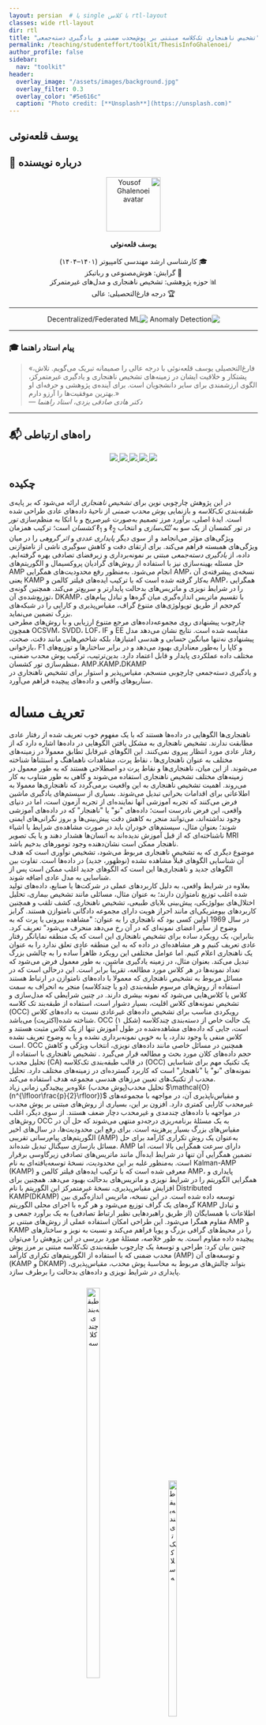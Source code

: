 ```yaml
---
layout: persian  # یا single با کلاس rtl-layout
classes: wide rtl-layout
dir: rtl
title: "تشخیص ناهنجاری تک‌کلاسه مبتنی بر پوش‌محدب ضمنی و یادگیری دسته‌جمعی"
permalink: /teaching/studenteffort/toolkit/ThesisInfoGhalenoei/
author_profile: false
sidebar:
  nav: "toolkit"
header:
  overlay_image: "/assets/images/background.jpg"
  overlay_filter: 0.3
  overlay_color: "#5e616c"
  caption: "Photo credit: [**Unsplash**](https://unsplash.com)"
---
```

## یوسف قلعه‌نوئی

## 👤 درباره نویسنده

<p align="center" dir="rtl">
  <img src="https://github.com/YousofLHC.png" width="110" alt="Yousof Ghalenoei avatar"><br><br>
  <b>یوسف قلعه‌نوئی</b><br><br>
  🎓 کارشناسی ارشد مهندسی کامپیوتر (۱۴۰۱–۱۴۰۴)<br>
  🤖 گرایش: هوش‌مصنوعی و رباتیکز<br>
  📊 حوزه پژوهشی: تشخیص ناهنجاری و مدل‌های غیرمتمرکز<br>
  🏆 درجه فارغ‌التحصیلی: عالی
</p>

---
<p align="center" dir="rtl">
  <img src="https://img.shields.io/badge/Research-Anomaly%20Detection-DC2626?style=flat-square&labelColor=4B5563&logo=chart-bar&logoColor=white" alt="Anomaly Detection">
  <img src="https://img.shields.io/badge/Research-Decentralized%20%2F%20Federated%20ML-2563EB?style=flat-square&labelColor=4B5563&logo=network&logoColor=white" alt="Decentralized/Federated ML">
</p>

---


### 🎓 پیام استاد راهنما  
> «فارغ‌التحصیلی یوسف قلعه‌نوئی با درجه عالی را صمیمانه تبریک می‌گویم. تلاش، پشتکار و خلاقیت ایشان در زمینه‌های تشخیص ناهنجاری و یادگیری غیرمتمرکز، الگوی ارزشمندی برای سایر دانشجویان است. برای آینده‌ی پژوهشی و حرفه‌ای او بهترین موفقیت‌ها را آرزو دارم.»  
> — *دکتر هادی صادقی یزدی، استاد راهنما*

---

## 📬 راه‌های ارتباطی  

<p align="center">
  <a href="https://github.com/YousofLHC">
    <img src="https://img.shields.io/badge/GitHub-YousofLHC-181717?logo=github&logoColor=white&style=flat-square" />
  </a>
  <a href="https://www.linkedin.com/in/yousof-ghalenoei-71899315b">
    <img src="https://img.shields.io/badge/LinkedIn-Yousof%20Ghalenoei-0A66C2?logo=linkedin&logoColor=white&style=flat-square" />
  </a>
  <a href="https://t.me/Yousof_LHC">
    <img src="https://img.shields.io/badge/Telegram-@Yousof__LHC-26A5E4?logo=telegram&logoColor=white&style=flat-square" />
  </a>
  <a href="mailto:yousof.ghalenoei@gmail.com">
    <img src="https://img.shields.io/badge/Email-yousof.ghalenoei%40gmail.com-EA4335?logo=gmail&logoColor=white&style=flat-square" />
  </a>
  <a href="https://twitter.com/YousofLHC">
    <img src="https://img.shields.io/badge/Twitter-@YousofLHC-1DA1F2?logo=twitter&logoColor=white&style=flat-square" />
  </a>
</p>

## چکیده

در این پژوهش چارچوبی نوین برای *تشخیص ناهنجاری* ارائه می‌شود که بر پایه‌ی *طبقه‌بندی تک‌کلاسه* و بازنمایی *پوش محدب ضمنی* از ناحیهٔ داده‌های عادی طراحی شده است. ایدهٔ اصلی، برآورد مرز تصمیم به‌صورت غیرصریح و با اتکا به منظم‌سازی *تور کشسان* است؛ ترکیب همزمان $\ell_1$ و $\ell_2$ در تور کشسان از یک سو به *تُنُک‌سازی* و انتخاب ویژگی‌های مؤثر می‌انجامد و از سوی دیگر *پایداری عددی* و *اثر گروهی* را در میان ویژگی‌های همبسته فراهم می‌کند. برای ارتقای دقت و کاهش سوگیری ناشی از نامتوازنی داده، از *یادگیری دسته‌جمعی* مبتنی بر نمونه‌برداری و زیرفضای تصادفی بهره گرفته‌ایم. حل مسئله بهینه‌سازی نیز با استفاده از روش‌های گرادیان پروکسیمال و الگوریتم‌های AMP انجام می‌شود. به‌منظور رفع محدودیت‌های همگرایی AMP، نسخه‌ی پیشرفته‌ی آن یعنی KAMP به‌کار گرفته شده است که با ترکیب ایده‌های فیلتر کالمن و AMP، همگرایی را در شرایط نویزی و ماتریس‌های بد‌حالت پایدارتر و سریع‌تر می‌کند. همچنین گونه‌ی توزیع‌شده‌ی آن، DKAMP، با تقسیم ماتریس اندازه‌گیری میان گره‌ها و تبادل پیام‌های کم‌حجم از طریق توپولوژی‌های متنوع گراف، مقیاس‌پذیری و کارایی را در شبکه‌های بزرگ تضمین می‌نماید.  
چارچوب پیشنهادی روی مجموعه‌داده‌های مرجع متنوع ارزیابی و با روش‌های مطرحی همچون OCSVM، SVDD، LOF، IF و EE مقایسه شده است. نتایج نشان می‌دهد مدل پیشنهادی نه‌تنها میانگین حسابی و هندسی امتیازها، بلکه شاخص‌هایی مانند دقت، صحت، بازخوانی، F1 و کاپا را به‌طور معناداری بهبود می‌دهد و در برابر ساختارها و توزیع‌های مختلف داده عملکردی پایدار و قابل اعتماد دارد. بدین‌ترتیب، ترکیب پوش محدب ضمنی، منظم‌سازی تور کشسان، AMP،KAMP،DKAMP  
و یادگیری دسته‌جمعی چارچوبی منسجم، مقیاس‌پذیر و استوار برای تشخیص ناهنجاری در سناریوهای واقعی و داده‌های پیچیده فراهم می‌آورد.

  

# تعریف مساله

ناهنجاری‌ها الگوهایی در داده‌ها هستند که با یک مفهوم خوب تعریف شده از رفتار عادی مطابقت ندارند. تشخیص ناهنجاری به مشکل یافتن الگوهایی در داده‌ها اشاره دارد که از رفتار عادی مورد انتظار پیروی نمی‌کنند. این الگوهای غیرقابل تطابق معمولاً در زمینه‌های مختلف به عنوان ناهنجاری‌ها ، نقاط پرت، مشاهدات ناهماهنگ و استثناها  شناخته می‌شوند. از این میان، ناهنجاری‌ها و نقاط پرت دو اصطلاحی هستند که به طور معمول در زمینه‌های مختلف تشخیص ناهنجاری استفاده می‌شوند و گاهی به طور متناوب به کار می‌روند. اهمیت تشخیص ناهنجاری به این واقعیت برمی‌گردد که ناهنجاری‌ها معمولا به اطلاعاتی برای اقدامات بحرانی تبدیل می‌شوند. بسیاری از سیستم‌های یادگیری ماشین فرض می‌کنند که تجربه آموزشی آنها نماینده‌ای از تجربه آزمون است، اما در دنیای واقعی، این فرض نادرست است؛ داده‌های "نو" یا "ناهنجار" که در داده‌های آموزشی وجود نداشته‌اند، می‌توانند منجر به کاهش دقت پیش‌بینی‌ها و بروز نگرانی‌های ایمنی شوند؛ بعنوان مثال، سیستم‌های خودران باید در صورت مشاهده‌ی شرایط یا اشیاء ناشناخته‌ای که از قبل آموزش ندیده‌اند به انسان‌ها هشدار دهند و یا یک تصویر MRI ناهنجار ممکن است نشان‌دهنده وجود تومورهای بدخیم باشد.  
موضوع دیگری که به تشخیص ناهنجاری مربوط می‌شود، تشخیص نوآوری است که هدف آن شناسایی الگوهای قبلاً مشاهده نشده (نوظهور، جدید) در داده‌ها است. تفاوت بین الگوهای جدید و ناهنجاری‌ها این است که الگوهای جدید اغلب ممکن است پس از شناسایی به مدل عادی اضافه ‌شوند.  
بعلاوه در شرایط واقعی، به دلیل کاربردهای عملی در شرکت‌ها یا صنایع، داده‌های تولید شده اغلب توزیع نامتوازن دارند؛ به عنوان مثال، مسائلی مانند تشخیص بیماری، تحلیل اختلال‌های بیولوژیکی، پیش‌بینی بلایای طبیعی، تشخیص ناهنجاری، کشف تلقب و همچنین کاربردهای بیومتریکی‌ای مانند احراز هویت دارای مجموعه دادگانی نامتوازن  هستند.  گرابز  در سال 1969 اولین کسی بود که ناهنجاری را به عنوان: "مشاهده بیرونی یا پرت که به وضوح از سایر اعضای نمونه‌ای که در آن رخ می‌دهد منحرف می‌شود" تعریف کرد. بنابراین، یک رویکرد ساده برای تشخیص ناهنجاری این است که یک منطقه نمایانگر رفتار عادی تعریف کنیم و هر مشاهده‌ای در داده که به این منطقه عادی تعلق ندارد را به عنوان یک ناهنجاری اعلام کنیم. اما عوامل مختلفی این رویکرد ظاهراً ساده را به چالشی بزرگ تبدیل می‌کند. بعنوان مثال، در زمینه یادگیری ماشین، به طور معمول فرض می‌شود که تعداد نمونه‌ها در هر کلاس مورد مطالعه، تقریباً برابر است.  این در‌حالی است که در مسائل مربوط به تشخیص ناهنجاری که معمولا با داده‌های نامتوازن در ارتباط هستند استفاده از روش‌های مرسوم طبقه‌بندی (دو یا چندکلاسه) منجر به انحراف  به سمت کلاس یا کلاس‌هایی می‌شود که نمونه بیشری دارند. در چنین شرایطی که مدل‌سازی و تشخیص نمونه‌های کلاس اقلیت، بسیار دشوار است، استفاده از طبقه‌بند تک کلاسه  (OCC) رویکردی مناسب برای تشخیص داده‌های غیرعادی  نسبت به داده‌‌های کلاس شناخته شده(اکثریت)  می‌باشد. OCC (شکل ۱) یک حالت خاص از دسته‌بندی چندکلاسه است، جایی که داده‌های مشاهده‌شده در طول آموزش تنها از یک کلاس مثبت هستند و کلاس منفی یا وجود ندارد، یا به خوبی نمونه‌برداری نشده و یا به وضوح تعریف نشده است. OCC همچنین در مسائل خاصی مانند داده‌های نویزی، انتخاب ویژگی‌ و کاهش حجم داده‌های کلان  مورد بحث و مطالعه قرار می‌گیرد  . تشخیص ناهنجاری  با استفاده از تحلیل محدب  (CA) در قالب طبقه‌بندی تک‌کلاسه (OCC) یک تکنیک مهم برای شناسایی نمونه‌های "نو" یا "ناهنجار" است که کاربرد گسترده‌ای در زمینه‌های مختلف دارد.  تحلیل محدب از تکنیک‌های تعیین مرزهای هندسی مجموعه هدف استفاده می‌کند.  
تحلیل محدب(پوش محدب) علاوه‌بر پیچیدگی زمانی زیاد $\mathcal{O}(n^{\lfloor\frac{p}{2}\rfloor})$ و مقیاس‌ناپذیری آن، در مواجهه با مجموعه‌های غیرمحدب کارایی کمتری دارد. افزون بر این، بسیاری از روش‌های مبتنی بر پوش محدب در مواجهه با داده‌های چندمدی و غیرمحدب دچار ضعف هستند. از سوی دیگر، اغلب روش‌های OCC به یک مسئلهٔ برنامه‌ریزی درجه‌دو منتهی می‌شوند که حل آن در مقیاس‌های بزرگ بسیار پرهزینه است. برای رفع این محدودیت‌ها، در سال‌های اخیر الگوریتم‌های پیام‌رسانی تقریبی (AMP) به‌عنوان یک روش تکراری کارآمد برای حل مسائل بازسازی سیگنال تبدیل شده‌اند. AMP دارای سرعت همگرایی بالا است، اما تضمین همگرایی آن تنها در شرایط ایده‌آل مانند ماتریس‌های تصادفی زیرگاوسی برقرار است. به‌منظور غلبه بر این محدودیت، نسخهٔ توسعه‌یافته‌ای به نام Kalman-AMP (KAMP) معرفی شده است که با ترکیب ایده‌های فیلتر کالمن و AMP، پایداری و همگرایی الگوریتم را در شرایط نویزی و ماتریس‌های بدحالت بهبود می‌دهد. همچنین برای افزایش مقیاس‌پذیری، نسخهٔ غیرمتمرکز این الگوریتم با نام Distributed KAMP(DKAMP) توسعه داده شده است. در این نسخه، ماتریس اندازه‌گیری بین گره‌های یک گراف توزیع می‌شود و هر گره با اجرای محلی الگوریتم KAMP و تبادل اطلاعات با همسایگان (از طریق راهبردهایی نظیر ارتباط تصادفی) به یک برآورد جمعی و مقاوم همگرا می‌شود. این طراحی امکان استفاده عملی از روش‌های مبتنی بر AMP و KAMP را در محیط‌های گرافی بزرگ و پویا فراهم می‌کند و نسبت به نویز و ساختارهای پیچیده داده مقاوم است. به طور خلاصه، مسئلهٔ مورد بررسی در این پژوهش را می‌توان چنین بیان کرد: طراحی و توسعهٔ یک چارچوب طبقه‌بندی تک‌کلاسه مبتنی بر مرز پوش محدب ضمنی که با استفاده از الگوریتم‌های تکراری کارآمد (AMP) و توسعه‌های آن (KAMP و DKAMP) بتواند چالش‌های مربوط به محاسبهٔ پوش محدب، مقیاس‌پذیری، پایداری در شرایط نویزی و داده‌های بدحالت را برطرف سازد.

<div align="center">
  <div style="display: inline-block; margin: 10px;">
    <img src="/assets/Toolkitimages/ThesisInfoGhalenoei/MultiClassClassification.png" alt="طبقه‌بندی چند‌کلاسه" width="45%">
    <br>
    <em>(آ) طبقه‌بندی چند‌کلاسه</em>
  </div>
  <div style="display: inline-block; margin: 10px;">
    <img src="/assets/Toolkitimages/ThesisInfoGhalenoei/OneClassClassification.png" alt="طبقه‌بندی تک‌کلاسه" width="35%">
    <br>
    <em>(ب) طبقه‌بندی تک‌کلاسه</em>
  </div>
</div>
**شکل 1:** تفاوت بین طبقه‌بند تک‌کلاسه و چند‌کلاسه

## قسمتی از پیشینه‌تحقیق بررسی شده


<div align="center">
  <div style="display: inline-block; margin: 10px;">
    <img src="/assets/Toolkitimages/ThesisInfoGhalenoei/+ProposalSparse.png" alt="پیشینه تحقیق تُنُک‌سازی" width="100%">
    <br>
    <em>بخشی از پیشینه‌تحقیق مربوط به روش‌های تُنُک‌سازی </em>
  </div>
</div>
  

  

## مبانی نظری

### معرفی الگوریتم‌های پروکسیمال

الگوریتم‌های پروکسیمال (Proximal Algorithms) دسته‌ای از روش‌های بهینه‌سازی برای حل مسائل محدب هستند. این الگوریتم‌ها مشابه جایگاه روش نیوتن در مسائل هموار و کوچک، به‌عنوان ابزاری استاندارد برای مسائل غیرهموار، مقید، بزرگ‌مقیاس و توزیع‌شده مطرح می‌شوند.  

مزیت اصلی این روش‌ها توانایی آن‌ها در برخورد با داده‌های بزرگ و ابعاد بالا است. عمل پایه‌ای در این الگوریتم‌ها **محاسبه عملگر پروکسیمال** است که معادل حل یک مسئله کوچک بهینه‌سازی محدب می‌باشد. این زیرمسئله‌ها اغلب جواب بسته دارند یا با روش‌های ساده و سریع حل می‌شوند.

#### 1.1 تعریف

اگر $f: \mathbb{R}^n \to \mathbb{R} \cup \{+\infty\}$ یک تابع محدب باشد، عملگر پروکسیمال آن به‌شکل زیر تعریف می‌شود:

$$
\text{prox}_{\lambda f}(v) = \arg\min_x \Big( f(x) + \tfrac{1}{2\lambda}\|x - v\|_2^2 \Big)
$$
این تعریف تضمین می‌کند که برای هر بردار $v$ یک جواب یکتا وجود دارد.

#### 1.2 تفسیرها

- **دید هندسی:** عملگر پروکسیمال نقطه $v$ را به سمت مجموعه مینیمم تابع $f$ حرکت می‌دهد و در واقع یک مصالحه بین نزدیک بودن به $v$ و کم کردن مقدار $f(x)$ برقرار می‌کند.  
- **ارتباط با طرح‌ریزی:** اگر $f$ تابع نشانگر یک مجموعه محدب باشد، عملگر پروکسیمال دقیقا همان تصویر‌کردن روی آن مجموعه است.  
- **دید پویا:** پروکسیمال را می‌توان شبیه یک گام در روش‌های پویای تکراری دید که مسیر بهینه را دنبال می‌کند.

#### 1.3 نمونه‌ها

چند نمونه مهم از عملگرهای پروکسیمال که به‌وفور در کاربردها دیده می‌شوند:

- تابع  $\ell_2$: پروکسیمال آن به‌سادگی یک ضرب مقیاسی روی بردار است.  
- تابع  $\ell_1$: پروکسیمال آن همان عملگر soft-thresholding است که برای ایجاد تُنُکی (sparsity) به‌کار می‌رود.  
- تابع نشانگر یک مجموعه: پروکسیمال برابر با تصویر‌کردن روی آن مجموعه است.  
- ترکیب‌های مختلف: با جمع توابع محدب مختلف، پروکسیمال می‌تواند رفتارهای پیچیده‌تر ایجاد کند.

### خواص عملگرهای پروکسیمال

در این بخش خواص پایه ای عملگرهای پروکسیمال بررسی می شود. این خواص در تحلیل همگرایی الگوریتم ها و طراحی روش های محاسبه عملگرها نقش کلیدی دارند.
#### 2.1 خاصیت جمع جدایی پذیر

اگر تابع f روی متغیرها جدایی پذیر باشد، یعنی به شکل  
$f(x, y) = \varphi(x) + \psi(y)$  
نوشته شود، آنگاه عملگر پروکسیمال نیز جدا می شود:

$$
\text{prox}_f(v, w) = (\text{prox}_\varphi(v), \text{prox}_\psi(w))
$$

در حالت کلی تر، اگر $f(x) = \sum_{i=1}^n f_i(x_i)$ باشد، آنگاه مؤلفه i ام پروکسیمال برابر است با:

$$
(\text{prox}_f(v))_i = \text{prox}_{f_i}(v_i)
$$

این خاصیت اجازه می دهد که عملگرهای پروکسیمال برای توابع بزرگ به صورت موازی و مستقل محاسبه شوند.


#### 2.2 عملیات پایه

چند خاصیت مهم که امکان بازنویسی پروکسیمال ها را می دهد:

- پس ترکیب:  
  اگر 
  $f(x) = \alpha \varphi(x) + b$
  با 
  $\alpha > 0$
  ، آنگاه  
  $$
  \text{prox}_{\lambda f}(v) = \text{prox}_{\alpha \lambda \varphi}(v)
  $$

- پیش ترکیب:  
  اگر $f(x) = \varphi(\alpha x + b)$، داریم  

  $$
  \text{prox}_{\lambda f}(v) = \tfrac{1}{\alpha}\Big(\text{prox}_{\alpha^2 \lambda \varphi}(\alpha v + b) - b\Big)
  $$

- اگر $f(x) = \varphi(Qx)$ و Q ماتریس متعامد باشد  

  $$
  \text{prox}_{\lambda f}(v) = Q^T \text{prox}_{\lambda \varphi}(Qv)
  $$

- افزودن جمله خطی:  
  اگر $f(x) = \varphi(x) + a^T x + b$، آنگاه  

  $$
  \text{prox}_{\lambda f}(v) = \text{prox}_{\lambda \varphi}(v - \lambda a)
  $$

- تنظیم سازی درجه دوم:  
  اگر $f(x) = \varphi(x) + \tfrac{\rho}{2}\|x-a\|^2$، پروکسیمال با تغییر وزن و جابه جایی قابل محاسبه است

$$
\text{prox}_{\lambda f}(v) = \text{prox}_{\bar{\lambda} \varphi}\big((\bar{\lambda}/\lambda)v + (\rho \bar{\lambda})a\big),
$$
که در آن  

$$
\bar{\lambda} = \tfrac{\lambda}{1 + \lambda \rho}.
$$

این نتایج در پردازش تصویر و سیگنال کاربرد زیادی دارند.

#### 2.3 نقاط ثابت

یک ویژگی اساسی  این است که   $x^\star$ مینیمم تابع f است اگر و فقط اگر

$$
x^\star = \text{prox}_f(x^\star)
$$

به بیان دیگر، نقاط بهینه همان نقاط ثابت عملگر پروکسیمال هستند. این ارتباط پایه ای بسیاری از الگوریتم های پروکسیمال بر مبنای تکرار نقطه ثابت را توجیه می کند.

#### 2.4 خاصیت انقباضی قوی

عملگر پروکسیمال منقبض قوی است. یعنی برای هر $x, y$ داریم:

$$
\|\text{prox}_f(x) - \text{prox}_f(y)\|^2 \leq (x - y)^T(\text{prox}_f(x) - \text{prox}_f(y))
$$

این خاصیت پایه ای است که امکان اثبات همگرایی الگوریتم ها را فراهم می کند.

### تفسیرهای عملگر پروکسیمال

در این بخش چند دیدگاه مختلف برای درک بهتر عملگرهای پروکسیمال بیان می شود. این تفسیرها نشان می دهند که پروکسیمال‌ها چگونه به مفاهیم آشنا در بهینه سازی و تحلیل ریاضی متصل می شوند.

#### 3.1 منظم سازی مورو ـ یوسیدا (Moreau-Yosida Regularization)

- عملگر پروکسیمال را می توان به عنوان روشی برای هموارسازی توابع محدب دید.  
- تعریف منظم سازی مورو ـ یوسیدا:  

$$
f_\lambda(x) = \min_z \Big( f(z) + \tfrac{1}{2\lambda}\|z - x\|^2 \Big)
$$

- این تابع یک تقریب هموار از $f$ است.  
- گرادیان این تقریب به صورت زیر داده می شود:

$$
\nabla f_\lambda(x) = \tfrac{1}{\lambda}(x - \text{prox}_{\lambda f}(x))
$$

- این دیدگاه نشان می دهد که پروکسیمال‌ها می توانند ابزاری برای تعریف توابع هموار و محاسبه گرادیان های پایدار باشند.

#### 3.2 تفسیر بر اساس عملگر تفاضل زیرگرادیان (Resolvent of subdifferential)

- پروکسیمال‌ها را می توان به عنوان معکوس عملگر $(I + \lambda \partial f)$ دید:  

$$
\text{prox}_{\lambda f} = (I + \lambda \partial f)^{-1}
$$

- این تفسیر ارتباط نزدیکی با نظریه عملگرهای اسکالر  دارد.  
- این دیدگاه توضیح می‌دهد که چرا پروکسیمال‌ها به طور طبیعی با شرایط بهینگی و نظریه نقاط ثابت پیوند دارند.
#### 3.3 گام گرادیانی اصلاح شده (Modified gradient step)

- پروکسیمال را می توان به عنوان یک گام اصلاح شده گرادیانی دید که شامل جریمه درجه دوم است.  
- برای یک تکرار به شکل زیر:

$$
x^{+} = \text{prox}_{\lambda f}(x - \lambda \nabla g(x))
$$

- این روش شبیه به گرادیان نزولی است ولی برای مسائل غیرهموار و مقید کاربرد دارد.  
- نتیجه: پروکسیمال ها همانند گرادیان نزولی عمل می کنند اما پایداری بیشتری در حضور قیود یا اصطلاحات غیرهموار دارند.

#### 3.4 مسئله ناحیه اعتماد (Trust region problem)

- پروکسیمال ها را می توان به عنوان حل یک مسئله بهینه سازی با ناحیه اعتماد در نظر گرفت:  

$$
\min_z \Big( f(z) + \tfrac{1}{2\lambda}\|z - x\|^2 \Big)
$$

- این فرم همانند مسئله ناحیه اعتماد است که در آن یک تابع بهینه سازی در یک کره با شعاع محدود حل می شود.  
- به بیان دیگر، پروکسیمال ها مانند یک محدودیت ناحیه اعتماد عمل می کنند که حرکت ها را به اطراف نقطه فعلی محدود می سازد.


### الگوریتم های پروکسیمال

#### 4.1 روش گرادیان پروکسیمال

این روش برای حل مسائل بهینه سازی به فرم زیر به کار می رود:

$$
\min_x f(x) + g(x)
$$

که در آن $f$ یک تابع هموار با گرادیان لیپشیتز است و $g$ یک تابع محدب (ممکن است غیرهموار) باشد.  
ایده اصلی این است که یک گام گرادیان روی $f$ و سپس یک گام پروکسیمال روی $g$ انجام می شود:

$$
x^{k+1} = \text{prox}_{\lambda g}(x^k - \lambda \nabla f(x^k))
$$

- این روش را می توان به عنوان **یک نقطه ثابت** از عملگر forward-backward دید.  
- شرط همگرایی این است که $\lambda \in (0, 1/L]$ باشد که $L$ ثابت لیپشیتز گرادیان $f$ است.  
- تفسیرها:
  - **به صورت الگوریتم majorization-minimization**: در هر گام یک تقریب بالای محدب از $f$ ساخته می شود و سپس کمینه می گردد.  
  - **به صورت جریان گرادیانی**: می توان آن را یک تقریب عددی از جریان گرادیان ترکیبی $f+g$ دانست.  
- حالت های خاص:  
  - اگر $g$ تابع نشانگر یک مجموعه باشد، الگوریتم به روش projection gradient  کاهش می یابد.  
  - اگر $f=0$ شود، این همان کیمنه‌سازی پروکسیمال  است.  
  - اگر $g=0$ شود، الگوریتم به گرادیان نزولی استاندارد تبدیل می شود.


#### 4.2 روش گرادیان پروکسیمال شتاب یافته

این بخش بر پایه روش های شتاب یافته درجه اول بنا شده است (مانند الگوریتم نسترُف).  
هدف اصلی افزایش سرعت همگرایی از $O(1/k)$ به $O(1/k^2)$ است.  

ایده ها:
- تعریف یک دنباله کمکی $y^k$ که ترکیبی خطی از نقاط گذشته است.  
- اجرای گام پروکسیمال روی $y^k$ به جای $x^k$.  
- انتخاب پارامترهای ترکیب به گونه ای که سرعت همگرایی بهبود یابد.  

$$
y^{k+1} := x^k + \omega^k (x^k - x^{k-1})
$$
$$
x^{k+1} := \text{prox}_{\lambda_k g}\Big( y^{k+1} - \lambda^k \nabla f(y^{k+1}) \Big)
$$


#### 4.3 روش ضرب کننده های جهت متناوب (ADMM)

ایده اصلی ADMM حل مسائل ترکیبی به شکل:

$$
\min_{x,z} f(x) + g(z) \quad \text{s.t. } x = z
$$

- با وارد کردن قید اجماع $x=z$ و استفاده از لاگرانژین افزوده، به یک الگوریتم تکراری می رسیم:  
  1. به روزرسانی $x$ با کمینه سازی تابع لاگرانژین افزوده.  
  2. به روزرسانی $z$ مشابه.  
  3. به روزرسانی متغیر دوگان با استفاده از خطای اجماع.  

ویژگی ها:
- وقتی $g$ یک مجموعه را نمایش دهد، پروکسیمال $g$ همان projection روی مجموعه است.   
- یکی از تفسیرهای مهم ADMM این است که مانند **کنترل انتگرالی یک سیستم دینامیکی** عمل می کند که با بازخورد خطای انباشته، اجماع را برقرار می کند.  
- همچنین می توان آن را به عنوان فرم گسسته جریان saddle-point دید که به نقاط بهینه همگرا می شود.  
$$
x^{k+1} := \text{prox}_{\lambda f}(z^k - u^k)
$$
$$
z^{k+1} := \text{prox}_{\lambda g}(x^{k+1} + u^k)
$$
$$
u^{k+1} := u^k + x^{k+1} - z^{k+1}
$$

### الگوریتم های موازی و توزیع شده

#### 5.1 ساختار مسئله

هدف این بخش ارائه الگوریتم های پروکسیمال موازی و توزیع شده برای حل مسائل بهینه سازی محدب است. ایده اصلی بر پایه الگوریتم ADMM است و بر این اصل بنا شده که می توان تابع هدف یا قیود را به اجزایی تقسیم کرد که حداقل یکی از آن ها خاصیت جدایی پذیری داشته باشد. این خاصیت اجازه می دهد عملگر پروکسیمال به صورت موازی محاسبه شود.  

##### تعریف جدایی پذیری

فرض کنید 
$[n] = \{1, 2, ..., n\}$
. برای هر زیرمجموعه 
$c \subseteq [n]$
، زیر بردار 
$x_c \in \mathbb{R}^{|c|}$
 شامل مؤلفه های 
 $x \in \mathbb{R}^n$
  است که اندیس آن ها در $c$ قرار دارد.  

مجموعه $P = \{c_1, c_2, ..., c_N\}$ یک **افراز** از $[n]$ است اگر اجتماع این زیرمجموعه ها برابر با $[n]$ باشد و هیچ دو زیرمجموعه ای اشتراک نداشته باشند.  

یک تابع $f : \mathbb{R}^n \to \mathbb{R}$ را **$P$-جدایی پذیر** می نامیم اگر بتوان آن را به صورت

$$
f(x) = \sum_{i=1}^N f_i(x_{c_i})
$$

نوشت، که در آن $f_i : \mathbb{R}^{|c_i|} \to \mathbb{R}$ تنها روی متغیرهای $x$ مربوط به شاخص های درون $c_i$ تعریف شده است.  

ویژگی مهم جدایی پذیری این است که عملگر پروکسیمال تابع $f$ را می توان به عملگرهای پروکسیمال هر یک از اجزای $f_i$ تجزیه کرد.  

برای هر بردار $v \in \mathbb{R}^n$ داریم:

$$
\text{prox}_{\lambda f}(v) = 
\begin{bmatrix}
\text{prox}_{\lambda f_1}(v_{c_1}) \\
\text{prox}_{\lambda f_2}(v_{c_2}) \\
\vdots \\
\text{prox}_{\lambda f_N}(v_{c_N})
\end{bmatrix}
$$

##### ساختار کلی مسئله

حال اگر برای تابع $g$ نیز یک افراز مشابه $Q = \{d_1, d_2, ..., d_M\}$ در نظر بگیریم، می توان مسئله بهینه سازی را به صورت زیر نوشت:

$$
\min_x \ \sum_{i=1}^N f_i(x_{c_i}) + \sum_{j=1}^M g_j(x_{d_j})
\quad \quad (5.2)
$$

که در آن 
$f_i : \mathbb{R}^{|c_i|} \to \mathbb{R} \cup \{+\infty\}$ 
و 
$g_j : \mathbb{R}^{|d_j|} \to \mathbb{R} \cup \{+\infty\}$
.  

برای سادگی، از شاخص $i$ برای بلوک های $f$ و از $j$ برای بلوک های $g$ استفاده می کنیم.

##### الگوریتم ADMM برای فرم مسئله (5.2)

برای حل این مسئله به کمک ADMM، به روزرسانی ها به صورت زیر تعریف می شوند:

$$
x^{k+1}_{c_i} := \text{prox}_{\lambda f_i}(z^k_{c_i} - u^k_{c_i})
$$
$$
z^{k+1}_{d_j} := \text{prox}_{\lambda g_j}(x^{k+1}_{d_j} + u^k_{d_j})
$$
$$
u^{k+1} := u^k + x^{k+1} - z^{k+1}
$$

در این الگوریتم:
- به روزرسانی $x$ با استفاده از پروکسیمال های $f_i$ انجام می شود.  
- به روزرسانی $z$ با استفاده از پروکسیمال های $g_j$ صورت می گیرد.  
- متغیر $u$ که نقش دوگان یا متغیر ضرب لاگرانژین را دارد، با خطای اجماع به روز می شود.  

این ساختار نشان می دهد که مسئله بزرگ اولیه به چند زیرمسئله کوچک شکسته می شود و هر کدام از این زیرمسئله ها را می توان به صورت موازی و مستقل حل کرد.

#### 🔗 منابع پیشنهادی برای یادگیری عمیق‌تر  

برای درک بهتر رویکردهای آماری و پیوند آن‌ها با بهینه‌سازی و مدل‌سازی، منابع زیر توصیه می‌شوند:  

- [**Bayes Rules! An Introduction to Applied Bayesian Modeling**](https://www.bayesrulesbook.com/chapter-1)  
  وب‌سایتی جامع و روان که مفاهیم پایه‌ای بیزین را به شکلی کاربردی آموزش می‌دهد. از اصول مقدماتی استنباط بیزین تا مباحث پیشرفته‌تری مانند رگرسیون، طبقه‌بندی و مدل‌های سلسله‌مراتبی را با مثال‌ها و تمرین‌های عملی پوشش می‌دهد.  

- [**Statistics & Data Analysis – Video Series by Steven Brunton (@eigensteve)**](https://twitter.com/eigensteve/status/1955079561143783648)  
  مجموعه‌ای آموزشی در ۳۵ قسمت (حدود ۱۰ ساعت) که مباحث کلیدی آمار و تحلیل داده‌ها را به صورت نظام‌مند ارائه می‌کند؛ از نمونه‌گیری تصادفی و قضیه حد مرکزی تا برآورد توزیع‌ها، روش لحظه‌ها، بیشینه درست‌نمایی، آزمون فرض، نمونه‌گیری مونت‌کارلو و مبانی استنباط بیزین.  

- [**یادداشت‌های آمار نظری**](https://x.com/YousofLHC/status/1973815930686943499)  
  یک منبع جامع و ارزشمند برای پژوهشگران و دانشجویان علاقه‌مند به مبانی ریاضی آمار.




## الگوریتم پیشنهادی

<div align="center">
  <div style="display: inline-block; margin: 10px;">
    <img src="/assets/Toolkitimages/ThesisInfoGhalenoei/KAMP-Algorithm.png" alt="الگوریتم پیام‌رسانی تقریبی مبتنی‌بر کالمن" width="100%">
    <br>
    <em>الگوریتم پیام‌رسانی تقریبی مبتنی‌بر کالمن </em>
  </div>
</div>
  


  

### نسخه غیرمتمرکز روش پیشنهادی

برای پیاده‌سازی الگوریتم‌هایی نظیر AMP و نسخه‌ی توسعه‌یافته‌ی آن KAMP (یا KAMP) به شکل غیرمتمرکز، شبکه‌ای از گره‌ها را می‌توان به‌صورت یک گراف جهت‌دار 

$$
(\mathcal{G}=(\mathcal{V},\mathcal{E}))
$$
 مدل کرد که 
 
 $$
 |\mathcal{V}| = L
 $$
 
 تعداد گره‌ها است. هر گره $l$ مجموعه‌ای از مشاهدات محلی شامل زیرماتریس 
 
 $$
 (\mathbf{A}_l)
 $$

  و زیربردار 

$$
(\mathbf{y}_l)
$$

  را در اختیار دارد، به‌طوری‌که با تجمع این زیرماتریس‌ها و بردارها، ماتریس اندازه‌گیری و بردار مشاهده‌ی کلی به‌دست‌می‌آید:

$$
\mathbf{A} = \begin{bmatrix} \mathbf{A}_1 \\ \mathbf{A}_2 \\ \vdots \\ \mathbf{A}_L \end{bmatrix}, \qquad 
\mathbf{y} = \begin{bmatrix} \mathbf{y}_1 \\ \mathbf{y}_2 \\ \vdots \\ \mathbf{y}_L \end{bmatrix},
$$

که در آن 

$$
(\mathbf{y}_\ell = \mathbf{A}_\ell \mathbf{x} + \boldsymbol{\omega}_\ell)
$$

 مدل مشاهده‌ی محلی گره 
 
$$
 (\ell)
 $$

 است (بردار نویز 
 
$$
 (\boldsymbol{\omega}_\ell)
 $$

  نیز دارای واریانس 
$$
  (\sigma^2)
  $$
   می‌باشد). بنابراین هر گره فقط بخشی از معادله‌ی 
$$
(\mathbf{y}=\mathbf{A}\mathbf{x} + \boldsymbol{\omega})
$$

را مشاهده می‌کند و نیازی به دانستن کل ماتریس 
$$
(\mathbf{A})
$$

یا بردار 
$$
(\mathbf{y})
$$
  ندارد.

در الگوریتم KAMP توزیع‌شده، هر گره الگوریتم KAMP را روی داده‌های محلی خود اجرا می‌کند و یک تخمین اولیه از بردار $(\mathbf{x})$ به‌دست‌می‌آورد. سپس گره‌ها برای رسیدن به تخمین مشترک، نتایج خود را با همسایگان مبادله می‌کنند. مکانیزم معمول برای این تبادل، میانگین‌گیری اجماعی مقادیر همسایگان است؛ بدین صورت که هر گره $l$ مقدار تخمین خود را با مقادیر دریافتی از همسایگان $(\mathscr{N}_l)$ ترکیب می‌کند.
<div align="center">
  <div style="display: inline-block; margin: 10px;">
    <img src="/assets/Toolkitimages/ThesisInfoGhalenoei/Graph.png" alt="نمونه‌ای از نحوه تعامل شبکه گرافی" width="100%">
    <br>
  </div>
</div>

  

### الگوریتم نسخه غیرمتمرکز روش پیشنهادی


<div align="center">
  <div style="display: inline-block; margin: 10px;">
    <img src="/assets/Toolkitimages/ThesisInfoGhalenoei/DKAMP-Algorithm.png" alt="الگوریتم غیرمتمرکز پیام‌رسانی تقریبی مبتنی‌بر کالمن" width="100%">
    <br>
    <em>الگوریتم غیرمتمرکز پیام‌رسانی تقریبی مبتنی‌بر کالمن </em>
  </div>
</div>


## آزمایشات
### بررسی کارایی روش پیشنهادی برروی مجموعه دادگان ODDS


<div align="center">
  <div style="display: inline-block; margin: 10px;">
    <img src="/assets/Toolkitimages/ThesisInfoGhalenoei/Performance Metrics.png" alt="مقایسه معیارهای عملکرد برای مدل‌های مختلف تشخیص ناهنجاری" width="90%">
    <br>
    <em>مقایسه معیارهای عملکرد برای مدل‌های مختلف تشخیص ناهنجاری، از جمله LOF، IF، EE، SVDD، OCSVM و روش پیشنهادی. معیارهایی مانند F1-score (F1)، دقت (P)، صحت (A)، بازخوانی (R)، کاپا (K)، میانگین هندسی (GM) و میانگین حسابی (AM) برای ارزیابی اثربخشی هر مدل استفاده می‌شوند. نمودار میله‌ای میانگین نمرات عملکرد را به‌همراه نوار‌های خطا نشان می‌دهد. روش پیشنهادی به طور مداوم نمرات بالایی را در چندین معیار به دست می‌آورد، که عملکرد قوی و قابلیت اطمینان آن را در مقایسه با سایر مدل‌ها نشان می‌دهد.</em>
  </div>
</div>

  


### بررسی عملکرد مرز‌بندی روش‌پیشنهادی برروی داده‌های تصویری

<div align="center">
  <div style="display: inline-block; margin: 10px; width: 100%">
    <img src="/assets/Toolkitimages/ThesisInfoGhalenoei/Isomap_train.png" alt="مرز تصمیم‌گیری بر روی کلاس هدف مجموعه داده CIFAR-10 با استفاده از نگاشت Isomap" width="100%">
    <br>
    <em>شکل 1: مرز تصمیم‌گیری بر روی کلاس هدف مجموعه داده CIFAR-10 با استفاده از نگاشت Isomap.</em>
  </div>

  <div style="margin: 40px 0;"></div>

  <div style="display: inline-block; margin: 10px; width: 100%">
    <img src="/assets/Toolkitimages/ThesisInfoGhalenoei/Isomap_test.png" alt="مرز تصمیم‌گیری بر روی دادگان CIFAR-10 با استفاده از نگاشت Isomap" width="100%">
    <br>
    <em>شکل 2: مرز تصمیم‌گیری بر روی دادگان CIFAR-10 با استفاده از نگاشت Isomap (تمامی کلاس‌های مجموعه داده CIFAR-10 استفاده شده است).</em>
  </div>
</div>
### بررسی انعطاف‌پذیری روش‌پیشنهادی در فضای ورودی

<div align="center" style="display: flex; justify-content: space-between; align-items: flex-start; gap: 20px; flex-wrap: wrap;">
  <div style="flex: 1; min-width: 250px; text-align: center;">
    <img src="/assets/Toolkitimages/ThesisInfoGhalenoei/2D_a_2.png" alt="پنج ضلعی" style="width: 90%; max-width: 100%;">
    <div style="margin-top: 8px; font-size: 0.9em;">
     <!--<strong>(الف) Pentagon</strong><br>
      پنج ضلعی
    --></div>
  </div>
  
  <div style="flex: 1; min-width: 250px; text-align: center;">
    <img src="/assets/Toolkitimages/ThesisInfoGhalenoei/2D_b_2.png" alt="مربع" style="width: 90%; max-width: 100%;">
    <div style="margin-top: 8px; font-size: 0.9em;">
      <!--<strong>(ب) Square</strong><br>
      مربع
    --></div>
  </div>

  <div style="flex: 1; min-width: 250px; text-align: center;">
    <img src="/assets/Toolkitimages/ThesisInfoGhalenoei/ENPentagonLinear.jpg" alt="پنج ضلعی خطی" style="width: 90%; max-width: 100%;">
    <div style="margin-top: 8px; font-size: 0.9em;">
      <!--<strong>(پ) EN Pentagon Linear</strong><br>
      پنج ضلعی خطی
    --></div>
  </div>
</div>

## اثبات برتری روش مبتنی‌بر کالمن نسب به پیام‌رسانی تقریبی

شبیه‌سازی‌های انجام شده بر‌روی ماتریس‌های تصادفی گاوسی، متعامد و چوله صورت گرفته‌اند.


<div align="center">
  <div style="display: inline-block; margin: 10px;">
    <img src="/assets/Toolkitimages/ThesisInfoGhalenoei/Matrix_MSE.png" alt="بررسی معیار میانگین مربعات خطا" width="100%">
    <br>
    <em>دستیابی نسخه مبتنی‌بر کالمن به کران‌های خطای فشرده‌تر </em>
  </div>
  <div style="display: inline-block; margin: 10px;">
    <img src="/assets/Toolkitimages/ThesisInfoGhalenoei/LOG-mse_trends.png" alt="بررسی روند میانگین مربعات خطا" width="100%">
    <br>
    <em>دستیابی نسخه مبتنی‌بر کالمن به واریانس خطای کمتر </em>
  </div>
</div>


**جدول ۱: مقایسه میانگین رتبه‌ها و آماره‌های آزمون به تفکیک نوع ماتریس‌ها براساس معیار میانگین مربعات خطا**

| Matrix Type | Ranks: method | Ranks: N | Ranks: Mean Rank | Test Statistics: Mann-Whitney U | Test Statistics: Wilcoxon W | Test Statistics: Z | Test Statistics: Asymp. Sig. (2-tailed) |
|-------------|---------------|----------|------------------|--------------------------------|-----------------------------|-------------------|------------------------------------------|
| Gaussian    | AMP           | 30       | 45.50            | 0.000                          | 465.000                     | -6.653            | < 0.001                                  |
|             | KAMP          | 30       | 15.50            |                                |                             |                   |                                          |
| Heavy       | AMP           | 29       | 44.72            | 8.000                          | 473.000                     | -6.474            | < 0.001                                  |
|             | KAMP          | 30       | 15.77            |                                |                             |                   |                                          |
| Orthogonal  | AMP           | 30       | 42.73            | 83.000                         | 548.000                     | -5.426            | < 0.001                                  |
|             | KAMP          | 30       | 18.27            |                                |                             |                   |                                          |

**جدول ۲: مقایسه میانگین رتبه‌ها و آماره‌های آزمون به تفکیک نوع ماتریس‌ها براساس معیار نسبت سیگنال به نویز**

| Matrix Type | Ranks: method | Ranks: N | Ranks: Mean Rank | Test Statistics: Mann-Whitney U | Test Statistics: Wilcoxon W | Test Statistics: Z | Test Statistics: Asymp. Sig. (2-tailed) |
|-------------|---------------|----------|------------------|--------------------------------|-----------------------------|-------------------|------------------------------------------|
| Gaussian    | AMP           | 30       | 15.50            | 0.000                          | 465.000                     | -6.653            | < 0.001                                  |
|             | KAMP          | 30       | 45.50            |                                |                             |                   |                                          |
| Heavy       | AMP           | 29       | 15.00            | 0.000                          | 435.000                     | -6.595            | < 0.001                                  |
|             | KAMP          | 30       | 44.50            |                                |                             |                   |                                          |
| Orthogonal  | AMP           | 30       | 15.50            | 0.000                          | 465.000                     | -6.653            | < 0.001                                  |
|             | KAMP          | 30       | 45.50            |                                |                             |                   |                                          |

**جدول ۳: مقایسه میانگین رتبه‌ها و آماره‌های آزمون به تفکیک نوع ماتریس‌ها براساس معیار نسبت اوج سیگنال به نویز**

| Matrix Type | Ranks: method | Ranks: N | Ranks: Mean Rank | Test Statistics: Mann-Whitney U | Test Statistics: Wilcoxon W | Test Statistics: Z | Test Statistics: Asymp. Sig. (2-tailed) |
|-------------|---------------|----------|------------------|--------------------------------|-----------------------------|-------------------|------------------------------------------|
| Gaussian    | AMP           | 30       | 15.50            | 0.000                          | 465.000                     | -6.653            | < 0.001                                  |
|             | KAMP          | 30       | 45.50            |                                |                             |                   |                                          |
| Heavy       | AMP           | 29       | 15.31            | 9.000                          | 444.000                     | -6.459            | < 0.001                                  |
|             | KAMP          | 30       | 44.20            |                                |                             |                   |                                          |
| Orthogonal  | AMP           | 30       | 18.33            | 85.000                         | 550.000                     | -5.396            | < 0.001                                  |
|             | KAMP          | 30       | 42.67            |                                |                             |                   |                                       

باتوجه به آزمون‌های آماری انجام شده می‌توان دید که روش‌پیشنهادی در تمامی موارد برتری خود نسبت به روش AMP حفظ کرده است.

### نمونه‌ای از توپولوژی‌های بررسی شده


<div align="center">
  <div style="display: inline-block; margin: 10px;">
    <img src="/assets/Toolkitimages/ThesisInfoGhalenoei/gallary.png" alt="توپولوژی‌های مختلف شبکه‌گرافی" width="90%">
  </div>
</div>


  

<div align="center">
  <div style="display: inline-block; margin: 10px;">
    <img src="/assets/Toolkitimages/ThesisInfoGhalenoei/topology_performance_ranking_heatmap.png" alt="رتبه‌بندی توپولوژی‌های شبکه" width="90%">
    <br>
    <em>رتبه‌بندی میزان‌کارایی توپولوژی‌های مختلف شبکه براساس معیار‌های سراسری شبکه</em>
  </div>
</div>

  

## نتایج 

- برتری روش پیشنهادی در تشخیص ناهنجاری تک‌کلاسه نسبت به روش‌های رقیب بررسی شده
- توانایی تشکیل مرز‌های کاملا منعطف در فضای ورودی
- توانایی تشکیل پوش‌محدب در فضای ویژگی منتانهای با استفاده از کرنل چند‌جمله‌ای
- اثبات کارایی روش KAMP برروی انواع ماتریس‌های تصادفی نسبت به روش AMP
- دستابی با واریانس خطای به مراتب کمتر از واریانس‌خطای AMP

  

## جزییات بیشتر در پایان نامه یوسف قلعه‌نوئی کارشناسی ارشد از دانشگاه فردوسی مشهد

  

<style>

        body {

            font-family: Tahoma, Arial, sans-serif;

            background-color: #f5f5f5;

            margin: 0;

            padding: 20px;

            color: #333;

        }

         .container {

            max-width: 1000px;

            margin: 0 auto;

            background-color: white;

            padding: 20px;

            border-radius: 10px;

            box-shadow: 0 0 15px rgba(0, 0, 0, 0.1);

        }

         h1 {

            text-align: center;

            color: #2c3e50;

            margin-bottom: 30px;

        }

         .image-grid {

            display: grid;

            grid-template-columns: 1fr 1fr;

            gap: 20px;

        }

         .image-item {

            display: flex;

            flex-direction: column;

            align-items: center;

        }

        .image-item img {

            width: 100%;

            height: auto;

            border: 1px solid #ddd;

            border-radius: 5px;

            box-shadow: 0 2px 5px rgba(0, 0, 0, 0.1);

        }

        .caption {

            text-align: center;

            margin-top: 10px;

            font-weight: bold;

            color: #2c3e50;

        }

         @media (max-width: 768px) {

            .image-grid {

                grid-template-columns: 1fr;

            }

        }

    </style>
    